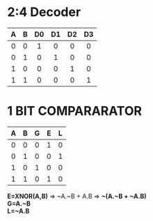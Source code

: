 # 2:4 Decoder #
|  A  |  B  |  D0 |  D1 |  D2 |  D3 |
|:---:|:---:|:---:|:---:|:---:|:---:|
|  0  |  0  |  1  |  0  |  0  |  0  |
|  0  |  1  |  0  |  1  |  0  |  0  |
|  1  |  0  |  0  |  0  |  1  |  0  |
|  1  |  1  |  0  |  0  |  0  |  1  |



# 1 BIT COMPARARATOR #
|  A  |  B  |  G  |  E  |  L  |
|:---:|:---:|:---:|:---:|:---:|
|  0  |  0  |  0  |  1  |  0  |
|  0  |  1  |  0  |  0  |  1  |
|  1  |  0  |  1  |  0  |  0  |
|  1  |  1  |  0  |  1  |  0  |

**E=XNOR(A,B)** => ~A.~B + A.B => **~(A.~B + ~A.B)**<BR>
**G=A.~B** <BR>
**L=~A.B**